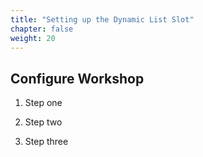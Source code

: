 ```yaml
---
title: "Setting up the Dynamic List Slot"
chapter: false
weight: 20
---
```


## Configure Workshop

1. Step one

2. Step two

3. Step three